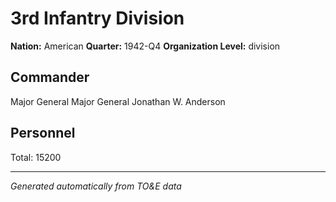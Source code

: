 # 3rd Infantry Division

**Nation:** American
**Quarter:** 1942-Q4
**Organization Level:** division

## Commander

Major General Major General Jonathan W. Anderson

## Personnel

Total: 15200

---
*Generated automatically from TO&E data*
